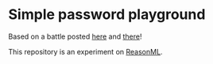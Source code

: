 # Simple password playground

Based on a battle posted [here] and [there]!

This repository is an experiment on [ReasonML].

[here]: https://www.reddit.com/r/badUIbattles/comments/e4thbk "r/badUIbattles"
[there]: https://twitter.com/notdetails/status/1201015962398539777 "@notdetails"
[ReasonML]: https://reasonml.github.io "ReasonML"
